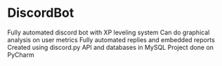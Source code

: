 # DiscordBot
Fully automated discord bot with XP leveling system
Can do graphical analysis on user metrics 
Fully automated replies and embedded reports
Created using discord.py API and databases in MySQL
Project done on PyCharm
